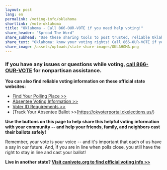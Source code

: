 ```yaml
---
layout: post
lang: en
permalink: /voting-info/oklahoma
shortlink: /vote-oklahoma
title: "Oklahoma - Call 866-OUR-VOTE if you need help voting!"
share_header: "Spread The Word"
share_subhead: "Use these sharing tools to post trusted, reliable Oklahoma voting information!"
share_text: "Oklahoma: know your voting rights! Call 866-OUR-VOTE if you need help voting, or use these official resources."
share_image: /assets/uploads/state-share-images/OKLAHOMA.png
---
```

### **If you have any issues or questions while voting, [call 866-OUR-VOTE](tel:8666878683) for nonpartisan assistance.**

**You can also find reliable voting information on these official state websites:**

* [Find Your Polling Place >>](https://okvoterportal.okelections.us/)
* [Absentee Voting Information >>](https://www.ok.gov/elections/Voter_Info/Absentee_Voting/index.html)
* [Voter ID Requirements >>](http://www.ok.gov/elections/Voter_Info/Proof_of_Identity/index.html)
* [Track Your Absentee Ballot >>]https://okvoterportal.okelections.us/)

**Use the buttons on this page to help share this helpful voting information with your community -- and help your friends, family, and neighbors cast their ballots safely!**

Remember, your vote is your voice -- and it's important that each of us have a say in our future. And, if you are in line when polls close, you still have the right to stay in line and cast your ballot!

**Live in another state? [Visit canivote.org to find official voting info >>](https://canivote.org)**